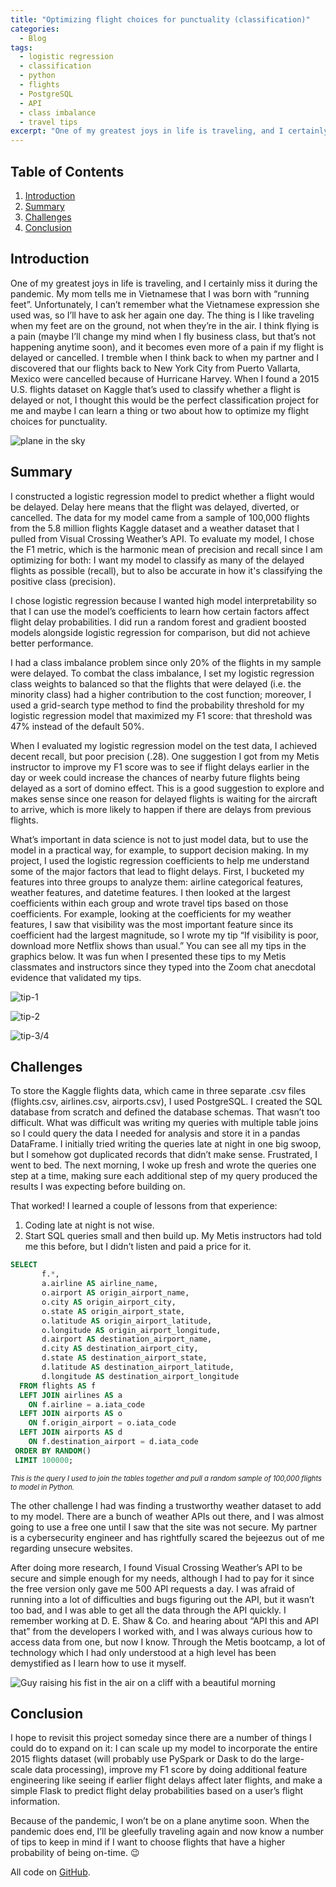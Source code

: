 ```yaml
---
title: "Optimizing flight choices for punctuality (classification)"
categories:
  - Blog
tags:
  - logistic regression
  - classification
  - python
  - flights
  - PostgreSQL
  - API
  - class imbalance
  - travel tips
excerpt: "One of my greatest joys in life is traveling, and I certainly miss it during the pandemic."
---
```

## Table of Contents
1. [Introduction](#introduction)
2. [Summary](#summary)
3. [Challenges](#challenges)
4. [Conclusion](#conclusion)

## Introduction
One of my greatest joys in life is traveling, and I certainly miss it during the pandemic. My mom tells me in Vietnamese that I was born with “running feet”. Unfortunately, I can’t remember what the Vietnamese expression she used was, so I’ll have to ask her again one day. The thing is I like traveling when my feet are on the ground, not when they’re in the air. I think flying is a pain (maybe I’ll change my mind when I fly business class, but that’s not happening anytime soon), and it becomes even more of a pain if my flight is delayed or cancelled. I tremble when I think back to when my partner and I discovered that our flights back to New York City from Puerto Vallarta, Mexico were cancelled because of Hurricane Harvey. When I found a 2015 U.S. flights dataset on Kaggle that’s used to classify whether a flight is delayed or not, I thought this would be the perfect classification project for me and maybe I can learn a thing or two about how to optimize my flight choices for punctuality.

![plane in the sky](https://images.unsplash.com/photo-1547382806-7c4a0346ee4f?ixlib=rb-1.2.1&ixid=eyJhcHBfaWQiOjEyMDd9&auto=format&fit=crop&w=1500&q=80)

## Summary
I constructed a logistic regression model to predict whether a flight would be delayed. Delay here means that the flight was delayed, diverted, or cancelled. The data for my model came from a sample of 100,000 flights from the 5.8 million flights Kaggle dataset and a weather dataset that I pulled from Visual Crossing Weather’s API.  To evaluate my model, I chose the F1 metric, which is the harmonic mean of precision and recall since I am optimizing for both: I want my model to classify as many of the delayed flights as possible (recall), but to also be accurate in how it's classifying the positive class (precision).

I chose logistic regression because I wanted high model interpretability so that I can use the model’s coefficients to learn how certain factors affect flight delay probabilities. I did run a random forest and gradient boosted models alongside logistic regression for comparison, but did not achieve better performance.

I had a class imbalance problem since only 20% of the flights in my sample were delayed. To combat the class imbalance, I set my logistic regression class weights to balanced so that the flights that were delayed (i.e. the minority class) had a higher contribution to the cost function; moreover, I used a grid-search type method to find the probability threshold for my logistic regression model that maximized my F1 score: that threshold was 47% instead of the default 50%.

When I evaluated my logistic regression model on the test data, I achieved decent recall, but poor precision (.28). One suggestion I got from my Metis instructor to improve my F1 score was to see if flight delays earlier in the day or week could increase the chances of nearby future flights being delayed as a sort of domino effect. This is a good suggestion to explore and makes sense since one reason for delayed flights is waiting for the aircraft to arrive, which is more likely to happen if there are delays from previous flights.

What’s important in data science is not to just model data, but to use the model in a practical way, for example, to support decision making. In my project, I used the logistic regression coefficients to help me understand some of the major factors that lead to flight delays. First, I bucketed my features into three groups to analyze them: airline categorical features, weather features, and datetime features. I then looked at the largest coefficients within each group and wrote travel tips based on those coefficients. For example, looking at the coefficients for my weather features, I saw that visibility was the most important feature since its coefficient had the largest magnitude, so I wrote my tip “If visibility is poor, download more Netflix shows than usual.” You can see all my tips in the graphics below. It was fun when I presented these tips to my Metis classmates and instructors since they typed into the Zoom chat anecdotal evidence that validated my tips.

![tip-1](https://user-images.githubusercontent.com/62628676/93727297-90b31180-fb88-11ea-890d-13b7356c9d17.png)

![tip-2](https://user-images.githubusercontent.com/62628676/97218602-46ccd500-179f-11eb-8e5d-6e1b0d766298.png)

![tip-3/4](https://user-images.githubusercontent.com/62628676/97218657-56e4b480-179f-11eb-8c61-24ed09370a91.png)

## Challenges
To store the Kaggle flights data, which came in three separate .csv files (flights.csv, airlines.csv, airports.csv), I used PostgreSQL. I created the SQL database from scratch and defined the database schemas. That wasn’t too difficult. What was difficult was writing my queries with multiple table joins so I could query the data I needed for analysis and store it in a pandas DataFrame. I initially tried writing the queries late at night in one big swoop, but I somehow got duplicated records that didn’t make sense. Frustrated, I went to bed. The next morning, I woke up fresh and wrote the queries one step at a time, making sure each additional step of my query produced the results I was expecting before building on.

That worked! I learned a couple of lessons from that experience:

1. Coding late at night is not wise.
2. Start SQL queries small and then build up. My Metis instructors had told me this before, but I didn’t listen and paid a price for it.

```sql
SELECT
       f.*,
       a.airline AS airline_name,
       o.airport AS origin_airport_name,
       o.city AS origin_airport_city,
       o.state AS origin_airport_state,
       o.latitude AS origin_airport_latitude,
       o.longitude AS origin_airport_longitude,
       d.airport AS destination_airport_name,
       d.city AS destination_airport_city,
       d.state AS destination_airport_state,
       d.latitude AS destination_airport_latitude,
       d.longitude AS destination_airport_longitude
  FROM flights AS f
  LEFT JOIN airlines AS a
    ON f.airline = a.iata_code
  LEFT JOIN airports AS o
    ON f.origin_airport = o.iata_code
  LEFT JOIN airports AS d
    ON f.destination_airport = d.iata_code
 ORDER BY RANDOM()
 LIMIT 100000;
```
<span style="font-size: .8em; font-style: italic;">This is the query I used to join the tables together and pull a random sample of 100,000 flights to model in Python.</span>

The other challenge I had was finding a trustworthy weather dataset to add to my model. There are a bunch of weather APIs out there, and I was almost going to use a free one until I saw that the site was not secure. My partner is a cybersecurity engineer and has rightfully scared the bejeezus out of me regarding unsecure websites.

After doing more research, I found Visual Crossing Weather’s API to be secure and simple enough for my needs, although I had to pay for it since the free version only gave me 500 API requests a day. I was afraid of running into a lot of difficulties and bugs figuring out the API, but it wasn’t too bad, and I was able to get all the data through the API quickly. I remember working at D. E. Shaw & Co. and hearing about “API this and API that” from the developers I worked with, and I was always curious how to access data from one, but now I know. Through the Metis bootcamp, a lot of technology which I had only understood at a high level has been demystified as I learn how to use it myself.

![Guy raising his fist in the air on a cliff with a beautiful morning](https://images.unsplash.com/photo-1519834785169-98be25ec3f84?ixlib=rb-1.2.1&ixid=eyJhcHBfaWQiOjEyMDd9&auto=format&fit=crop&w=800&q=80)

## Conclusion
I hope to revisit this project someday since there are a number of things I could do to expand on it: I can scale up my model to incorporate the entire 2015 flights dataset (will probably use PySpark or Dask to do the large-scale data processing), improve my F1 score by doing additional feature engineering like seeing if earlier flight delays affect later flights, and make a simple Flask to predict flight delay probabilities based on a user’s flight information.

Because of the pandemic, I won’t be on a plane anytime soon. When the pandemic does end, I’ll be gleefully traveling again and now know a number of tips to keep in mind if I want to choose flights that have a higher probability of being on-time. :wink:

All code on [GitHub](https://github.com/binh748/flight-classification).
